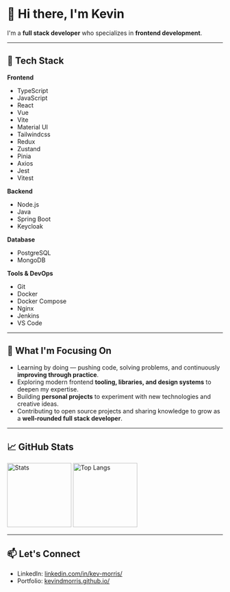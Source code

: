 # 👋 Hi there, I'm Kevin

I'm a **full stack developer** who specializes in **frontend development**.

---

## 🔧 Tech Stack

**Frontend**

- TypeScript
- JavaScript
- React
- Vue
- Vite
- Material UI
- Tailwindcss
- Redux
- Zustand
- Pinia
- Axios
- Jest
- Vitest

**Backend**

- Node.js
- Java
- Spring Boot
- Keycloak

**Database**

- PostgreSQL
- MongoDB

**Tools & DevOps**

- Git
- Docker
- Docker Compose
- Nginx
- Jenkins
- VS Code

---

## 📌 What I'm Focusing On

- Learning by doing — pushing code, solving problems, and continuously **improving through practice**.
- Exploring modern frontend **tooling, libraries, and design systems** to deepen my expertise.
- Building **personal projects** to experiment with new technologies and creative ideas.
- Contributing to open source projects and sharing knowledge to grow as a **well-rounded full stack developer**.

---

## 📈 GitHub Stats

<p align="left">
  <img src="https://github-readme-stats.vercel.app/api?username=kevindmorris&show_icons=true&theme=github_dark" alt="Stats" height="150" />
  <img src="https://github-readme-stats.vercel.app/api/top-langs/?username=kevindmorris&layout=compact&theme=github_dark" alt="Top Langs" height="150"/>
</p>

---

## 📫 Let's Connect

- LinkedIn: [linkedin.com/in/kev-morris/](https://www.linkedin.com/in/kev-morris/)
- Portfolio: [kevindmorris.github.io/](https://kevindmorris.github.io/)
